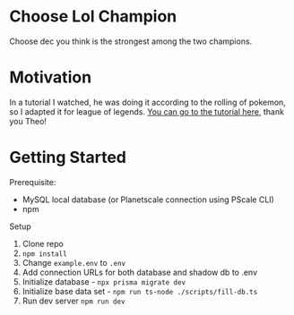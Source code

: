 # Choose Lol Champion

Choose dec you think is the strongest among the two champions.

# Motivation

In a tutorial I watched, he was doing it according to the rolling of pokemon, so I adapted it for league of legends. [You can go to the tutorial here](https://www.twitch.tv/videos/1215014362), thank you Theo!

# Getting Started

Prerequisite:

- MySQL local database (or Planetscale connection using PScale CLI)
- npm

Setup

1. Clone repo
2. `npm install`
3. Change `example.env` to `.env`
4. Add connection URLs for both database and shadow db to .env
5. Initialize database - `npx prisma migrate dev`
6. Initialize base data set - `npm run ts-node ./scripts/fill-db.ts`
7. Run dev server `npm run dev`
